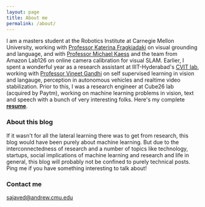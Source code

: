 ```yaml
---
layout: page
title: About me
permalink: /about/
---
```


I am a masters student at the Robotics Institute at Carnegie Mellon University, working with [Professor Katerina Fragkiadaki](https://www.cs.cmu.edu/~katef/) on visual grounding and language, and with [Professor Michael Kaess](http://frc.ri.cmu.edu/~kaess/) and the team from Amazon Lab126 on online camera calibration for visual SLAM. Earlier, I spent a wonderful year as a research assistant at IIIT-Hyderabad's [CVIT lab](https://cvit.iiit.ac.in/), working with [Professor Vineet Gandhi](https://faculty.iiit.ac.in/~vgandhi/) on self supervised learning in vision and langauge, perception in autonomous vehicles and realtime video stabilization. Prior to this, I was a research engineer at Cube26 lab (acquired by Paytm), working on machine learning problems in vision, text and speech with a bunch of very interesting folks. Here's my complete [**resume**](../cv.pdf).

### About this blog

If it wasn't for all the lateral learning there was to get from research, this blog would have been purely about machine learning. But due to the interconnectedness of research and a number of topics like technology, startups, social implications of machine learning and research and life in general, this blog will probably not be confined to purely technical posts. Ping me if you have something interesting to talk about!

### Contact me

[sajaved@andrew.cmu.edu](mailto:sajaved@andrew.cmu.edu)